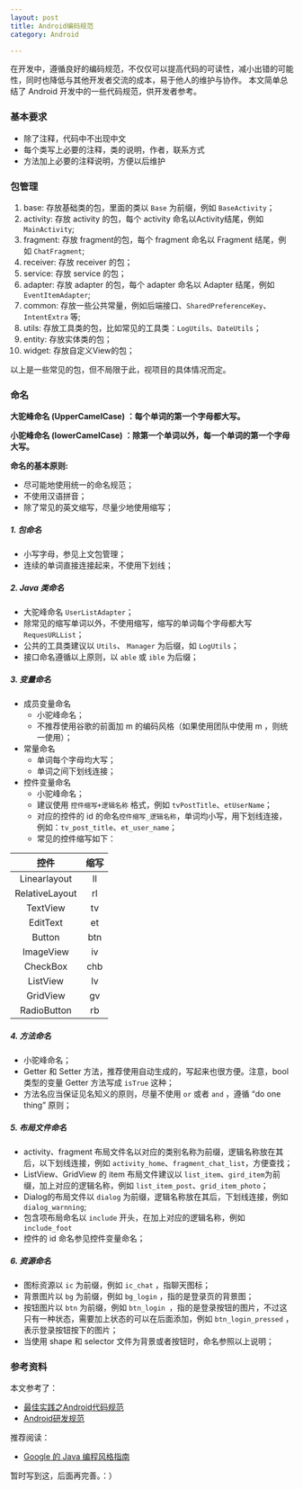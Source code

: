 ```yaml
---
layout: post
title: Android编码规范
category: Android

---
```


在开发中，遵循良好的编码规范，不仅仅可以提高代码的可读性，减小出错的可能性，同时也降低与其他开发者交流的成本，易于他人的维护与协作。
本文简单总结了 Android 开发中的一些代码规范，供开发者参考。

	
### 基本要求
 - 除了注释，代码中不出现中文
 - 每个类写上必要的注释，类的说明，作者，联系方式
 - 方法加上必要的注释说明，方便以后维护
 
### 包管理
1. base: 存放基础类的包，里面的类以 `Base` 为前缀，例如 `BaseActivity`；
2. activity: 存放 activity 的包，每个 activity 命名以Activity结尾，例如 `MainActivity`;
3. fragment: 存放 fragment的包，每个 fragment 命名以 Fragment 结尾，例如 `ChatFragment`;
4. receiver: 存放 receiver 的包；
5. service: 存放 service 的包；
6. adapter: 存放 adapter 的包，每个 adapter 命名以 Adapter 结尾，例如 `EventItemAdapter`;
7. common: 存放一些公共常量，例如后端接口、`SharedPreferenceKey`、`IntentExtra` 等;
8. utils: 存放工具类的包，比如常见的工具类：`LogUtils`、`DateUtils`；
9. entity: 存放实体类的包；
10. widget: 存放自定义View的包；

以上是一些常见的包，但不局限于此，视项目的具体情况而定。
	
### 命名
**大驼峰命名 (UpperCamelCase) ：每个单词的第一个字母都大写。**

**小驼峰命名 (lowerCamelCase) ：除第一个单词以外，每一个单词的第一个字母大写。**

 
**命名的基本原则:**

-  尽可能地使用统一的命名规范；
-  不使用汉语拼音；
-  除了常见的英文缩写，尽量少地使用缩写；

##### 1. 包命名 
   - 小写字母，参见上文包管理；
   - 连续的单词直接连接起来，不使用下划线； 
   
##### 2. Java 类命名
   - 大驼峰命名 `UserListAdapter`；
   - 除常见的缩写单词以外，不使用缩写，缩写的单词每个字母都大写 `RequesURLList`；
   - 公共的工具类建议以 `Utils`、 `Manager` 为后缀，如 `LogUtils`；
   - 接口命名遵循以上原则，以 `able` 或 `ible` 为后缀；

##### 3. 变量命名
- 成员变量命名
   - 小驼峰命名；
   - 不推荐使用谷歌的前面加 m 的编码风格（如果使用团队中使用 m ，则统一使用）；
-  常量命名
   - 单词每个字母均大写；
   - 单词之间下划线连接；
-  控件变量命名
   - 小驼峰命名；
   - 建议使用 `控件缩写+逻辑名称` 格式，例如 `tvPostTitle`、`etUserName`；
   - 对应的控件的 id 的命名`控件缩写_逻辑名称`，单词均小写，用下划线连接，例如：`tv_post_title`、`et_user_name`；
   - 常见的控件缩写如下：

|	控件        |    缩写	   |
|:----------:|:------------:|
|  Linearlayout  |  ll         |
|  RelativeLayout|  rl         |
|  TextView      |  tv         |
|  EditText      |  et         |
|  Button        |  btn     	|	
|  ImageView     |  iv         |
|  CheckBox      |  chb         |
|  ListView      |  lv         |
|  GridView      |  gv         |
|  RadioButton   |  rb         |

##### 4. 方法命名
- 小驼峰命名；
- Getter 和 Setter 方法，推荐使用自动生成的，写起来也很方便。注意，bool 类型的变量 Getter 方法写成 `isTrue` 这种；
- 方法名应当保证见名知义的原则，尽量不使用 `or` 或者 `and` ，遵循 “do one thing” 原则；

##### 5. 布局文件命名
- activity、fragment 布局文件名以对应的类别名称为前缀，逻辑名称放在其后，以下划线连接，例如 `activity_home`、`fragment_chat_list`，方便查找；
- ListView、GridView 的 item 布局文件建议以 `list_item`、`gird_item`为前缀，加上对应的逻辑名称，例如 `list_item_post`、`grid_item_photo`；
- Dialog的布局文件以 `dialog` 为前缀，逻辑名称放在其后，下划线连接，例如 `dialog_warnning`;
- 包含项布局命名以 `include` 开头，在加上对应的逻辑名称，例如 `include_foot`
- 控件的 id 命名参见控件变量命名；
   
##### 6. 资源命名
- 图标资源以 `ic` 为前缀，例如 `ic_chat` ，指聊天图标；
- 背景图片以 `bg` 为前缀，例如 `bg_login` ，指的是登录页的背景图；
- 按钮图片以 `btn` 为前缀，例如 `btn_login `，指的是登录按钮的图片，不过这只有一种状态，需要加上状态的可以在后面添加，例如 `btn_login_pressed` ，表示登录按钮按下的图片；
- 当使用 shape 和 selector 文件为背景或者按钮时，命名参照以上说明；

### 参考资料

本文参考了：

- [最佳实践之Android代码规范](http://www.androidchina.net/2141.html)
- [Android研发规范](http://blog.csdn.net/wwj_748/article/details/42347283)



推荐阅读：

- [Google 的 Java 编程风格指南](http://codecloud.net/google-java-style-5975.html)

暂时写到这，后面再完善。：）


